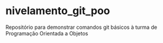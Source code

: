 # nivelamento_git_poo
Repositório para demonstrar comandos git básicos à turma de Programação Orientada a Objetos
